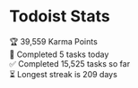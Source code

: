 
# Todoist Stats

<!-- TODO-IST:START -->
🏆  39,559 Karma Points           
🌸  Completed 5 tasks today           
✅  Completed 15,525 tasks so far           
⏳  Longest streak is 209 days
<!-- TODO-IST:END -->
